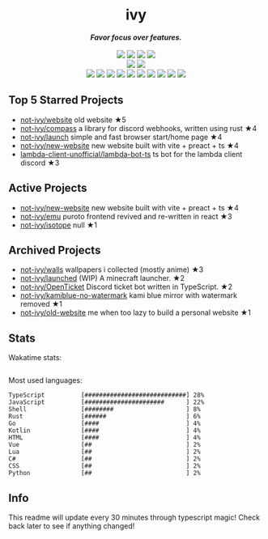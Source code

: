 <!-- deno-fmt-ignore-file -->
<h1 align="center">ivy</h1>
<div align="center">
  <b><i>Favor focus over features.</i></b>
  <br />
  <br />
  <img src="https://img.shields.io/badge/-Vim-%23ec91d8?logo=Vim&labelColor=4c566a" />
  <img src="https://img.shields.io/badge/-CLion-%23f69ee1?logo=CLion&labelColor=4c566a" />
  <img src="https://img.shields.io/badge/-IntellJ IDEA-%23ffbeef?logo=IntelliJIDEA&labelColor=4c566a" />
  <img src="https://img.shields.io/badge/-Visual Studio Code-%23ffd3da?logo=VisualStudioCode&labelColor=4c566a" />
  <br />
  <img src="https://img.shields.io/badge/-macOS-%23ffb4ed?logo=macOS&labelColor=4c566a" />
  <img src="https://img.shields.io/badge/-Linux-%23f4d3d5?logo=Linux&labelColor=4c566a" />
  <br />
<img src="https://img.shields.io/badge/-JavaScript-fec89a" />
<img src="https://img.shields.io/badge/-Rust-e8e8e4" />
<img src="https://img.shields.io/badge/-TypeScript-fec5bb" />
<img src="https://img.shields.io/badge/-other-fcd5ce" />
<img src="https://img.shields.io/badge/-Shell-fae1dd" />
<img src="https://img.shields.io/badge/-Go-ffe5d9" />
<img src="https://img.shields.io/badge/-Kotlin-ffd7ba" />
<img src="https://img.shields.io/badge/-Vue-f8edeb" />
<img src="https://img.shields.io/badge/-HTML-ece4db" />
<img src="https://img.shields.io/badge/-Lua-d8e2dc" />
  <br />
</div>

## Top 5 Starred Projects

- [not-ivy/website](https://github.com/not-ivy/website) old website ★5
- [not-ivy/compass](https://github.com/not-ivy/compass) a library for discord webhooks, written using rust ★4
- [not-ivy/launch](https://github.com/not-ivy/launch) simple and fast browser start/home page ★4
- [not-ivy/new-website](https://github.com/not-ivy/new-website) new website built with vite + preact + ts ★4
- [lambda-client-unofficial/lambda-bot-ts](https://github.com/lambda-client-unofficial/lambda-bot-ts) ts bot for the lambda client discord ★3

## Active Projects

- [not-ivy/new-website](https://github.com/not-ivy/new-website) new website built with vite + preact + ts ★4
- [not-ivy/emu](https://github.com/not-ivy/emu) puroto frontend revived and re-written in react ★3
- [not-ivy/isotope](https://github.com/not-ivy/isotope) null ★1

## Archived Projects

- [not-ivy/walls](https://github.com/not-ivy/walls) wallpapers i collected (mostly anime) ★3
- [not-ivy/launched](https://github.com/not-ivy/launched) (WIP) A minecraft launcher. ★2
- [not-ivy/OpenTicket](https://github.com/not-ivy/OpenTicket) Discord ticket bot written in TypeScript. ★2
- [not-ivy/kamiblue-no-watermark](https://github.com/not-ivy/kamiblue-no-watermark) kami blue mirror with watermark removed ★1
- [not-ivy/old-website](https://github.com/not-ivy/old-website) me when too lazy to build a personal website ★1

## Stats

Wakatime stats:
```

```

Most used languages:
```
TypeScript          [############################] 28%
JavaScript          [######################      ] 22%
Shell               [########                    ] 8%
Rust                [######                      ] 6%
Go                  [####                        ] 4%
Kotlin              [####                        ] 4%
HTML                [####                        ] 4%
Vue                 [##                          ] 2%
Lua                 [##                          ] 2%
C#                  [##                          ] 2%
CSS                 [##                          ] 2%
Python              [##                          ] 2%
```

## Info

This readme will update every 30 minutes through typescript magic! Check back later to see if anything changed!
